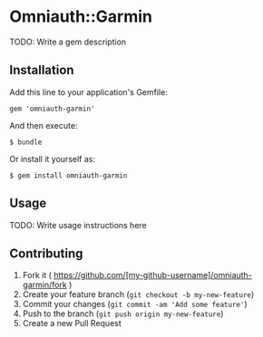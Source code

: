 # Omniauth::Garmin

TODO: Write a gem description

## Installation

Add this line to your application's Gemfile:

    gem 'omniauth-garmin'

And then execute:

    $ bundle

Or install it yourself as:

    $ gem install omniauth-garmin

## Usage

TODO: Write usage instructions here

## Contributing

1. Fork it ( https://github.com/[my-github-username]/omniauth-garmin/fork )
2. Create your feature branch (`git checkout -b my-new-feature`)
3. Commit your changes (`git commit -am 'Add some feature'`)
4. Push to the branch (`git push origin my-new-feature`)
5. Create a new Pull Request

